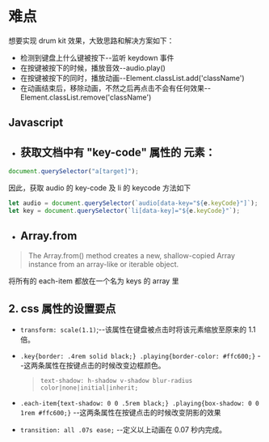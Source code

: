 # 难点

想要实现 drum kit 效果，大致思路和解决方案如下：

- 检测到键盘上什么键被按下--监听 keydown 事件
- 在按键被按下的时候，播放音效--audio.play()
- 在按键被按下的同时，播放动画--Element.classList.add('className')
- 在动画结束后，移除动画，不然之后再点击不会有任何效果--Element.classList.remove('className')

## Javascript

- ## 获取文档中有 "key-code" 属性的 <html> 元素：

```javascript
document.querySelector("a[target]");
```

因此，获取 audio 的 key-code 及 li 的 keycode 方法如下

```javascript
let audio = document.querySelector(`audio[data-key="${e.keyCode}"]`);
let key = document.querySelector(`li[data-key]="${e.keyCode}"`);
```

- ## Array.from

> The Array.from() method creates a new, shallow-copied Array instance from an array-like or iterable object.

将所有的 each-item 都放在一个名为 keys 的 array 里

## 2. css 属性的设置要点

- `transform: scale(1.1)`;--该属性在键盘被点击时将该元素缩放至原来的 1.1 倍。

- `.key{border: .4rem solid black;} .playing{border-color: #ffc600;}` --这两条属性在按键点击的时候改变边框颜色。

  > `text-shadow: h-shadow v-shadow blur-radius color|none|initial|inherit;`

- `.each-item{text-shadow: 0 0 .5rem black;} .playing{box-shadow: 0 0 1rem #ffc600;}` --这两条属性在按键点击的时候改变阴影的效果

- `transition: all .07s ease;` --定义以上动画在 0.07 秒内完成。
